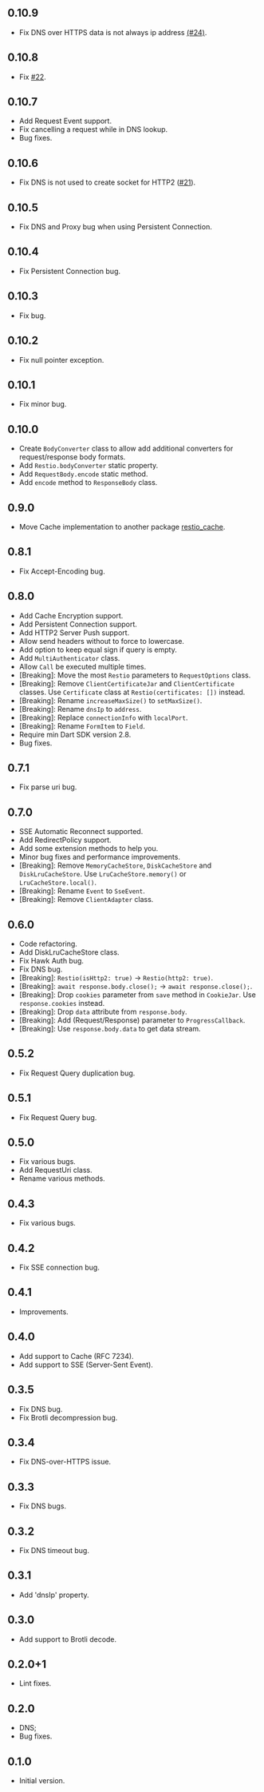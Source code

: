 ## 0.10.9
 - Fix DNS over HTTPS data is not always ip address [(#24)](https://github.com/tiagohm/restio/pull/24).

## 0.10.8
 - Fix [#22](https://github.com/tiagohm/restio/issues/22).

## 0.10.7
 - Add Request Event support.
 - Fix cancelling a request while in DNS lookup.
 - Bug fixes.

## 0.10.6
 - Fix DNS is not used to create socket for HTTP2 ([#21](https://github.com/tiagohm/restio/pull/21)).

## 0.10.5
 - Fix DNS and Proxy bug when using Persistent Connection.

## 0.10.4
 - Fix Persistent Connection bug.

## 0.10.3
 - Fix bug.

## 0.10.2
 - Fix null pointer exception.

## 0.10.1
 - Fix minor bug.

## 0.10.0
 - Create `BodyConverter` class to allow add additional converters for request/response body formats.
 - Add `Restio.bodyConverter` static property.
 - Add `RequestBody.encode` static method.
 - Add `encode` method to `ResponseBody` class.

## 0.9.0
 - Move Cache implementation to another package [restio_cache](https://pub.dev/packages/restio_cache).

## 0.8.1
 - Fix Accept-Encoding bug.

## 0.8.0
 - Add Cache Encryption support.
 - Add Persistent Connection support.
 - Add HTTP2 Server Push support.
 - Allow send headers without to force to lowercase.
 - Add option to keep equal sign if query is empty.
 - Add `MultiAuthenticator` class.
 - Allow `Call` be executed multiple times.
 - [Breaking]: Move the most `Restio` parameters to `RequestOptions` class.
 - [Breaking]: Remove `ClientCertificateJar` and `ClientCertificate` classes. Use `Certificate` class at `Restio(certificates: [])` instead.
 - [Breaking]: Rename `increaseMaxSize()` to `setMaxSize()`.
 - [Breaking]: Rename `dnsIp` to `address`.
 - [Breaking]: Replace `connectionInfo` with `localPort`.
 - [Breaking]: Rename `FormItem` to `Field`.
 - Require min Dart SDK version 2.8.
 - Bug fixes.

## 0.7.1
 - Fix parse uri bug.

## 0.7.0
 - SSE Automatic Reconnect supported.
 - Add RedirectPolicy support.
 - Add some extension methods to help you.
 - Minor bug fixes and performance improvements.
 - [Breaking]: Remove `MemoryCacheStore`, `DiskCacheStore` and `DiskLruCacheStore`. Use `LruCacheStore.memory()` or `LruCacheStore.local()`.
 - [Breaking]: Rename `Event` to `SseEvent`.
 - [Breaking]: Remove `ClientAdapter` class.

## 0.6.0
 - Code refactoring.
 - Add DiskLruCacheStore class.
 - Fix Hawk Auth bug.
 - Fix DNS bug.
 - [Breaking]: `Restio(isHttp2: true)` -> `Restio(http2: true)`.
 - [Breaking]: `await response.body.close();` -> `await response.close();`.
 - [Breaking]: Drop `cookies` parameter from `save` method in `CookieJar`. Use `response.cookies` instead.
 - [Breaking]: Drop `data` attribute from `response.body`.
 - [Breaking]: Add (Request/Response) parameter to `ProgressCallback`.
 - [Breaking]: Use `response.body.data` to get data stream.

## 0.5.2
 - Fix Request Query duplication bug.

## 0.5.1
 - Fix Request Query bug.

## 0.5.0

- Fix various bugs.
- Add RequestUri class.
- Rename various methods.

## 0.4.3

- Fix various bugs.

## 0.4.2

- Fix SSE connection bug.

## 0.4.1

- Improvements.

## 0.4.0

- Add support to Cache (RFC 7234).
- Add support to SSE (Server-Sent Event).

## 0.3.5

- Fix DNS bug.
- Fix Brotli decompression bug.

## 0.3.4

- Fix DNS-over-HTTPS issue.

## 0.3.3

- Fix DNS bugs.

## 0.3.2

- Fix DNS timeout bug.

## 0.3.1

- Add 'dnsIp' property.

## 0.3.0

- Add support to Brotli decode.

## 0.2.0+1

- Lint fixes.

## 0.2.0

- DNS;
- Bug fixes.

## 0.1.0

- Initial version.
